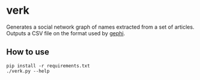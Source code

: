 # verk

Generates a social network graph of names extracted from a set of articles. Outputs a CSV file on the format used by [gephi](https://gephi.org/).

## How to use

```
pip install -r requirements.txt
./verk.py --help
```